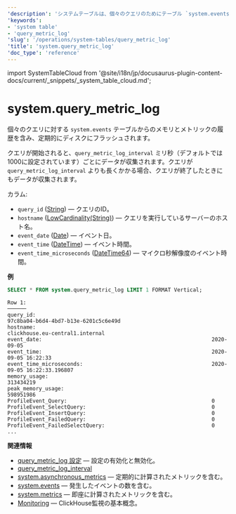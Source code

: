 ```yaml
---
'description': 'システムテーブルは、個々のクエリのためにテーブル `system.events` からのメモリとメトリック値の履歴を含み、定期的にディスクにフラッシュされます。'
'keywords':
- 'system table'
- 'query_metric_log'
'slug': '/operations/system-tables/query_metric_log'
'title': 'system.query_metric_log'
'doc_type': 'reference'
---
```


import SystemTableCloud from '@site/i18n/jp/docusaurus-plugin-content-docs/current/_snippets/_system_table_cloud.md';


# system.query_metric_log

<SystemTableCloud/>

個々のクエリに対する `system.events` テーブルからのメモリとメトリックの履歴を含み、定期的にディスクにフラッシュされます。

クエリが開始されると、`query_metric_log_interval` ミリ秒（デフォルトでは1000に設定されています）ごとにデータが収集されます。クエリが `query_metric_log_interval` よりも長くかかる場合、クエリが終了したときにもデータが収集されます。

カラム:
- `query_id` ([String](../../sql-reference/data-types/string.md)) — クエリのID。
- `hostname` ([LowCardinality(String)](../../sql-reference/data-types/string.md)) — クエリを実行しているサーバーのホスト名。
- `event_date` ([Date](../../sql-reference/data-types/date.md)) — イベント日。
- `event_time` ([DateTime](../../sql-reference/data-types/datetime.md)) — イベント時間。
- `event_time_microseconds` ([DateTime64](../../sql-reference/data-types/datetime64.md)) — マイクロ秒解像度のイベント時間。

**例**

```sql
SELECT * FROM system.query_metric_log LIMIT 1 FORMAT Vertical;
```

```text
Row 1:
──────
query_id:                                                        97c8ba04-b6d4-4bd7-b13e-6201c5c6e49d
hostname:                                                        clickhouse.eu-central1.internal
event_date:                                                      2020-09-05
event_time:                                                      2020-09-05 16:22:33
event_time_microseconds:                                         2020-09-05 16:22:33.196807
memory_usage:                                                    313434219
peak_memory_usage:                                               598951986
ProfileEvent_Query:                                              0
ProfileEvent_SelectQuery:                                        0
ProfileEvent_InsertQuery:                                        0
ProfileEvent_FailedQuery:                                        0
ProfileEvent_FailedSelectQuery:                                  0
...
```

**関連情報**

- [query_metric_log 設定](../../operations/server-configuration-parameters/settings.md#query_metric_log) — 設定の有効化と無効化。
- [query_metric_log_interval](../../operations/settings/settings.md#query_metric_log_interval)
- [system.asynchronous_metrics](../../operations/system-tables/asynchronous_metrics.md) — 定期的に計算されたメトリックを含む。
- [system.events](/operations/system-tables/events) — 発生したイベントの数を含む。
- [system.metrics](../../operations/system-tables/metrics.md) — 即座に計算されたメトリックを含む。
- [Monitoring](../../operations/monitoring.md) — ClickHouse監視の基本概念。
